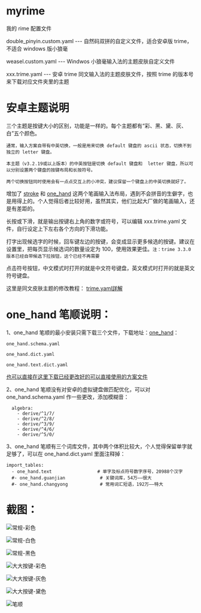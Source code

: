 # myrime

我的 rime 配置文件

double_pinyin.custom.yaml --- 自然码双拼的自定义文件，适合安卓版 trime，不适合 windows 版小狼毫

weasel.custom.yaml --- Windwos 小狼毫输入法的主题皮肤自定义文件

xxx.trime.yaml --- 安卓 trime 同文输入法的主题皮肤文件，按照 trime 的版本号来下载对应文件夹里的主题

# 安卓主题说明

三个主题是按键大小的区别，功能是一样的。每个主题都有“彩、黑、黛、灰、白”五个颜色。

`通常，输入方案自带有中英切换，一般是用来切换 default 键盘的 ascii 状态，切换不到独立的 letter 键盘。`

`本主题（v3.2.19或以上版本）的中英按钮是切换 default 键盘和  letter 键盘，所以可以分别设置两个键盘的按键布局和长按符号。`

`两个切换按钮同时使用会有一点点交互上的小冲突，建议保留一个键盘上的中英切换就好了。`

增加了 [stroke](https://github.com/rime/rime-stroke) 和 [one_hand](https://gitee.com/yq-ysy/one-hand_-rime) 这两个笔画输入法布局，遇到不会拼音的生僻字，也是用得上的。个人觉得后者比较好用，虽然其实，他们比起大厂做的笔画输入，还是有差距的。

长按或下滑，就是输出按键右上角的数字或符号，可以编辑 xxx.trime.yaml 文件，自行设定上下左右各个方向的下滑功能。

打字出现候选字的时候，回车键左边的按键，会变成显示更多候选的按键。建议在设置里，把每页显示候选词的数量设定为 100，使用效果更佳。`注：trime 3.3.0 版本已经自带候选下拉按钮，这个已经不再需要`

点击符号按钮，中文模式时打开的就是中文符号键盘，英文模式时打开的就是英文符号键盘。

这里是同文皮肤主题的修改教程：
[trime.yaml詳解](https://github.com/mrhso/trime/wiki/trime.yaml%E8%A9%B3%E8%A7%A3)

# one_hand 笔顺说明：

1、one_hand 笔顺的最小安装只需下载三个文件，下载地址：[one_hand](https://gitee.com/yq-ysy/one-hand_-rime)：

```
one_hand.schema.yaml

one_hand.dict.yaml

one_hand.text.dict.yaml
```

[也可以直接在这里下载已经更改好的可以直接使用的方案文件](https://github.com/chwt163/mytrime/tree/main/one_hand%20%E7%AC%94%E9%A1%BA)

2、one_hand 笔顺没有对安卓的虚拟键盘做匹配优化，可以对 one_hand.schema.yaml 作一些更改，添加模糊音：

```
  algebra:
    - derive/^1/7/
    - derive/^2/8/
    - derive/^3/9/
    - derive/^4/6/
    - derive/^5/0/
```

3、one_hand 笔顺有三个词库文件，其中两个体积比较大，个人觉得保留单字就足够了，可以在 one_hand.dict.yaml 里面注释掉：

```
import_tables:
  - one_hand.text                 # 单字及标点符号数字序号，20988个汉字
  #- one_hand.guanjian             # 关键词库，54万——很大
  #- one_hand.changyong            # 常用词汇短语，192万——特大
```

# 截图：

![常规-彩色](https://github.com/user-attachments/assets/0036136b-1074-422c-8307-f1c6d1e3a759)


![常规-白色](https://github.com/user-attachments/assets/441c4d3f-72fd-4a5c-9a54-fd3bd17522e4)


![常规-黑色](https://github.com/user-attachments/assets/7a7e2cd0-15e0-4d37-9aa5-1044d3cd7436)


![大大按键-彩色](https://github.com/user-attachments/assets/1cc3d15e-c45b-4270-857a-5d98ee88efa2)


![大大按键-灰色](https://github.com/user-attachments/assets/934d1039-eac3-4fe9-b9e2-912134588ea1)


![大大按键-黛色](https://github.com/user-attachments/assets/eee63f96-c8bf-4e3f-a597-faf401813ecd)


![笔顺](https://github.com/user-attachments/assets/bd8cad51-5a5f-4115-8518-f1cba0c4fd90)











